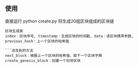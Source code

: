 ## 使用
直接运行 python create.py
将生成20组区块组成的区块链

```Block类
区块生成类
index：区块序号, timestamp：生成区块的时间戳, data：该区块携带参数, previous_hash：上一个区块的哈希值

```涉及到的方法
next_block：根据上一个区块的哈希值，取下一个区块字典
create_genesis_block：创建一个创世区块